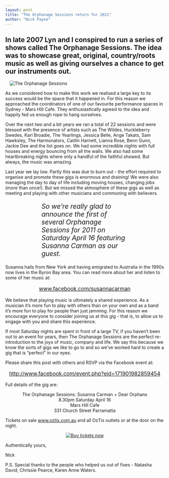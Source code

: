 ```yaml
---
layout: post
title: "The Orphanage Sessions return for 2011"
author: "Nick Payne"
---
```


## In late 2007 Lyn and I conspired to run a series of shows called The Orphanage Sessions. The idea was to showcase great, original, country/roots music as well as giving ourselves a chance to get our instruments out.

<p class="right" style="margin: 0 0 1em 1em;"><img src="{{ site.baseurl }}/images/2011/3/The Orphanage Sessions 2011.1 WEB.png" alt="The Orphanage Sessions" /></p>
<p>As we considered how to make this work we realised a large key to its success would be the space that it happened in. For this reason we approached the coordinators of one of our favourite performance spaces in Sydney - Mars Hill Cafe. They enthusiastically agreed to the idea and happily fed us enough rope to hang ourselves.</p>
<p>Over the next two and a bit years we ran a total of 22 sessions and were blessed with the presence of artists such as The Wildes, Huckleberry Swedes, Karl Broadie, The Yearlings, Jessica Belle, Ange Takats, Sam Hawksley, The Harmonators, Caitlin Harnett, Lianna Rose, Benn Gunn, Jackie Dee and the list goes on. We had some incredible nights with full houses and energy bouncing from all the walls. We also had some heartbreaking nights where only a handful of the faithful showed. But always, the music was amazing.</p>
<p>Last year we lay low. Partly this was due to burn out - the effort required to organise and promote these gigs is enormous and draining! We were also managing the day to day of life including moving houses, changing jobs (more than once!). But we missed the atmosphere of these gigs as well as meeting and playing with other musicians and communing with believers.</p>
<p style="font-size: 1.5em; font-style: italic; margin-left: 10ex; margin-right: 10ex;">So we&rsquo;re really glad to announce the first of several Orphanage Sessions for 2011 on Saturday April 16 featuring Susanna Carman as our guest.</p>
<p>Susanna hails from New York and having emigrated to Australia in the 1990s now lives in the Byron Bay area. You can read more about her and listen to some of her music at:</p>
<p style="text-align: center; font-size: 1.2em;"><a class="external" href="http://www.facebook.com/susannacarman" target="_blank">www.facebook.com/susannacarman</a></p>
<p>We believe that playing music is ultimately a shared experience. As a musician it&rsquo;s more fun to play with others than on your own and as a band it&rsquo;s more fun to play for people than just jamming. For this reason we encourage everyone to consider joining us at this gig - that is, to allow us to engage with you and share this experience.</p>
<p>If most Saturday nights are spent in front of a large TV, if you haven&rsquo;t been out to an event for years, then The Orphanage Sessions are the perfect re-introduction to the joys of music, company and life. We say this because we know the sorts of gigs we like to go to and so we&rsquo;ve worked hard to create a gig that is &ldquo;perfect&rdquo; in our eyes.</p>
<p>Please share this post with others and RSVP via the Facebook event at:</p>
<p style="text-align: center; font-size: 1.2em;"><a class="external" href="http://www.facebook.com/event.php?eid=171901982859454  " target="_blank">http://www.facebook.com/event.php?eid=171901982859454</a></p>
<p>Full details of the gig are:</p>
<p style="text-align: center; ">The Orphanage Sessions: Susanna Carman + Dear Orphans<br />8.30pm Saturday April 16<br />Mars Hill Cafe<br />331 Church Street Parramatta</p>
<p>Tickets on sale <a href="http://www.oztix.com.au" target="_blank">www.oztix.com.au</a> and all OzTix outlets or at the door on the night.</p>
<p style="text-align: center;"><a onclick="recordOutboundLink(this, 'Outbound Links', 'tickets.oztix.com.au/?Event=20522');return false;" href="http://tickets.oztix.com.au/?Event=20522" target="_blank"><img style="border: 0px initial initial;" src="{{ site.baseurl }}/images/2011/3/BuyNow_BlueBanner_transparent.png" alt="Buy tickets now" /></a></p>
<p>Authentically yours,</p>
<p>Nick</p>
<p>P.S. Special thanks to the people who helped us out of fixes - Natasha David, Chrissie Pearce, Karen Anne Waters.</p>
